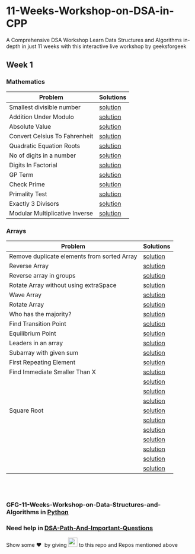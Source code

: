 # 11-Weeks-Workshop-on-DSA-in-CPP

A Comprehensive DSA Workshop Learn Data Structures and Algorithms in-depth in just 11 weeks with this interactive live workshop by geeksforgeek

## Week 1 
### Mathematics
| Problem | Solutions |
|---|---|
| Smallest divisible number | [solution](https://github.com/arpit456jain/gfg-11-Weeks-Workshop-on-DSA-in-CPP/blob/master/week1/Mathematics/1Smallest_divisible_number.cpp) |
| Addition Under Modulo| [solution](https://github.com/arpit456jain/gfg-11-Weeks-Workshop-on-DSA-in-CPP/blob/master/week1/Mathematics/2Addition_Under_Modulo.cpp) |
| Absolute Value| [solution](https://github.com/arpit456jain/gfg-11-Weeks-Workshop-on-DSA-in-CPP/blob/master/week1/Mathematics/3Absolute_Value.cpp) |
| Convert Celsius To Fahrenheit|[solution](https://github.com/arpit456jain/gfg-11-Weeks-Workshop-on-DSA-in-CPP/blob/master/week1/Mathematics/4Convert_Celsius_To_Fahrenheit.cpp) |
| Quadratic Equation Roots| [solution](https://github.com/arpit456jain/gfg-11-Weeks-Workshop-on-DSA-in-CPP/blob/master/week1/Mathematics/5Quadratic_Equation_Roots.cpp) |
| No of digits in a number | [solution](https://github.com/arpit456jain/gfg-11-Weeks-Workshop-on-DSA-in-CPP/blob/master/week1/Mathematics/no_of_digits_in_a_number.cpp) | 
| Digits In Factorial| [solution](https://github.com/arpit456jain/gfg-11-Weeks-Workshop-on-DSA-in-CPP/blob/master/week1/Mathematics/6Digits_In_Factorial.cpp) |
| GP Term| [solution](https://github.com/arpit456jain/gfg-11-Weeks-Workshop-on-DSA-in-CPP/blob/master/week1/Mathematics/7GP_Term.cpp) |
| Check Prime| [solution](https://github.com/arpit456jain/gfg-11-Weeks-Workshop-on-DSA-in-CPP/blob/master/week1/Mathematics/check_Prime.cpp)|
| Primality Test| [solution](https://github.com/arpit456jain/gfg-11-Weeks-Workshop-on-DSA-in-CPP/blob/master/week1/Mathematics/8Primality_Test.cpp) |
| Exactly 3 Divisors| [solution](https://github.com/arpit456jain/gfg-11-Weeks-Workshop-on-DSA-in-CPP/blob/master/week1/Mathematics/9Exactly3_Divisors.cpp) |
| Modular Multiplicative Inverse| [solution](https://github.com/arpit456jain/gfg-11-Weeks-Workshop-on-DSA-in-CPP/blob/master/week1/Mathematics/10Modular_Multiplicative_Inverse.cpp) |

### Arrays
| Problem | Solutions |
|---|---|
| Remove duplicate elements from sorted Array | [solution](https://github.com/arpit456jain/gfg-11-Weeks-Workshop-on-DSA-in-CPP/blob/master/week1/Arrays/1Remove_duplicate_elements_from_sorted_Array.cpp) |
| Reverse Array | [solution](https://github.com/arpit456jain/gfg-11-Weeks-Workshop-on-DSA-in-CPP/blob/master/week1/Arrays/Reverse_array.cpp) |
| Reverse array in groups | [solution](https://github.com/arpit456jain/gfg-11-Weeks-Workshop-on-DSA-in-CPP/blob/master/week1/Arrays/2Reverse_array_in_groups.cpp) |
| Rotate Array without using extraSpace | [solution](https://github.com/arpit456jain/gfg-11-Weeks-Workshop-on-DSA-in-CPP/blob/master/week1/Arrays/Rotate_Array_without_using_extraSpace.cpp) |
| Wave Array | [solution](https://github.com/arpit456jain/gfg-11-Weeks-Workshop-on-DSA-in-CPP/blob/master/week1/Arrays/8Wave_Array.cpp) |
| Rotate Array | [solution](https://github.com/arpit456jain/gfg-11-Weeks-Workshop-on-DSA-in-CPP/blob/master/week1/Arrays/3Rotate_Array.cpp) |
| Who has the majority? | [solution](https://github.com/arpit456jain/gfg-11-Weeks-Workshop-on-DSA-in-CPP/blob/master/week1/Arrays/4Who_has_the_majority.cpp) |
| Find Transition Point | [solution](https://github.com/arpit456jain/gfg-11-Weeks-Workshop-on-DSA-in-CPP/blob/master/week1/Arrays/5Find_Transition_Point.cpp) |
| Equilibrium Point | [solution](https://github.com/arpit456jain/gfg-11-Weeks-Workshop-on-DSA-in-CPP/blob/master/week1/Arrays/6Equilibrium_Point.cpp) |
| Leaders in an array | [solution](https://github.com/arpit456jain/gfg-11-Weeks-Workshop-on-DSA-in-CPP/blob/master/week1/Arrays/7Leaders_in_an_array.cpp) |
| Subarray with given sum | [solution](https://github.com/arpit456jain/gfg-11-Weeks-Workshop-on-DSA-in-CPP/blob/master/week1/Arrays/9Subarray_with_given_sum.cpp) |
| First Repeating Element | [solution](https://github.com/arpit456jain/gfg-11-Weeks-Workshop-on-DSA-in-CPP/blob/master/week1/Arrays/10First_Repeating_Element.cpp) |
| Find Immediate Smaller Than X | [solution](https://github.com/arpit456jain/gfg-11-Weeks-Workshop-on-DSA-in-CPP/blob/master/week1/Arrays/11Find_Immediate_Smaller_ThanX.cpp) |
|| [solution]() |
|| [solution]() |
|| [solution]() |
| Square Root | [solution](https://github.com/arpit456jain/gfg-11-Weeks-Workshop-on-DSA-in-CPP/blob/master/week1/Arrays/square_root.cpp) |
|| [solution]() |
|| [solution]() |
|| [solution]() |
|| [solution]() |
|| [solution]() |
|| [solution]() |


<br><br>
### GFG-11-Weeks-Workshop-on-Data-Structures-and-Algorithms in [Python](https://github.com/arpit456jain/gfg-11-Weeks-Workshop-on-DSA-in-Python)
### Need help in [DSA-Path-And-Important-Questions](https://github.com/arpit456jain/DSA-Path-And-Important-Questions)

Show some ❤️&nbsp; by giving <img src="https://imgur.com/o7ncZFp.jpg" height=25px width=25px> to this repo and Repos mentioned above
